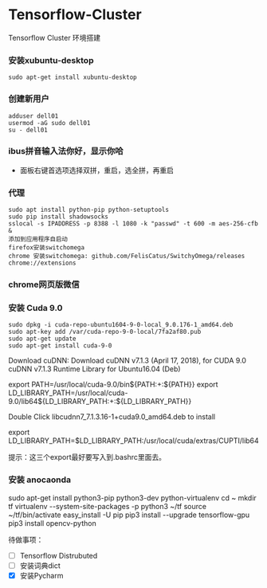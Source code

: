 # Tensorflow-Cluster

Tensorflow Cluster 环境搭建

### 安装xubuntu-desktop

```
sudo apt-get install xubuntu-desktop
```

### 创建新用户

```
adduser dell01
usermod -aG sudo dell01
su - dell01
```

### ibus拼音输入法你好，显示你哈

- 面板右键首选项选择双拼，重启，选全拼，再重启

### 代理

```
sudo apt install python-pip python-setuptools
sudo pip install shadowsocks 
sslocal -s IPADDRESS -p 8388 -l 1080 -k "passwd" -t 600 -m aes-256-cfb &
添加到应用程序自启动
firefox安装switchomega 
chrome 安装switchomega: github.com/FelisCatus/SwitchyOmega/releases
chrome://extensions
```

### chrome网页版微信

### 安装 Cuda 9.0 

```
sudo dpkg -i cuda-repo-ubuntu1604-9-0-local_9.0.176-1_amd64.deb
sudo apt-key add /var/cuda-repo-9-0-local/7fa2af80.pub
sudo apt-get update
sudo apt-get install cuda-9-0
```
Download cuDNN: Download cuDNN v7.1.3 (April 17, 2018), for CUDA 9.0
cuDNN v7.1.3 Runtime Library for Ubuntu16.04 (Deb)

export PATH=/usr/local/cuda-9.0/bin${PATH:+:${PATH}}
export LD_LIBRARY_PATH=/usr/local/cuda-9.0/lib64${LD_LIBRARY_PATH:+:${LD_LIBRARY_PATH}}

Double Click libcudnn7_7.1.3.16-1+cuda9.0_amd64.deb to install 

export LD_LIBRARY_PATH=$LD_LIBRARY_PATH:/usr/local/cuda/extras/CUPTI/lib64

提示：这三个export最好要写入到.bashrc里面去。

### 安装 anocaonda 

sudo apt-get install python3-pip python3-dev python-virtualenv
cd ~
mkdir tf
virtualenv --system-site-packages -p python3 ~/tf
source ~/tf/bin/activate
easy_install -U pip
pip3 install --upgrade tensorflow-gpu
pip3 install opencv-python



待做事项：

- [ ] Tensorflow Distrubuted
- [ ] 安装词典dict
- [x] 安装Pycharm